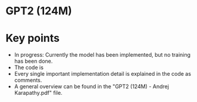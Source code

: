 # GPT2 (124M)
# Key points
- In progress: Currently the model has been implemented, but no training has been done.
- The code is 
- Every single important implementation detail is explained in the code as comments.
- A general overview can be found in the "GPT2 (124M) - Andrej Karapathy.pdf" file.

